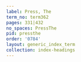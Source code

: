 ```yaml
---
label: Press, The
term_no: term362
pages: 331|432
no_spaces: PressThe
pid: pressthe
order: '0784'
layout: generic_index_term
collection: index-headings
---
```

